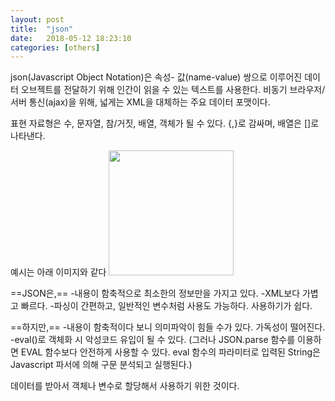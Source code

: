 ```yaml
---
layout: post
title:  "json"
date:   2018-05-12 18:23:10
categories: [others]
---
```

json(Javascript Object Notation)은 속성- 값(name-value) 쌍으로 이루어진 데이터 오브젝트를 전달하기 위해 인간이 읽을 수 있는 텍스트를 사용한다. 비동기 브라우저/ 서버 통신(ajax)을 위해, 넓게는 XML을 대체하는 주요 데이터 포맷이다.

표현 자료형은 수, 문자열, 참/거짓, 배열, 객체가 될 수 있다.
{,}로 감싸며, 배열은 []로 나타낸다.

예시는 아래 이미지와 같다
<img src="https://user-images.githubusercontent.com/26562553/39955870-625a5510-5611-11e8-81eb-79205d99161b.JPG" width="200">

==JSON은,==
-내용이 함축적으로 최소한의 정보만을 가지고 있다.
-XML보다 가볍고 빠르다.
-파싱이 간편하고, 일반적인 변수처럼 사용도 가능하다. 사용하기가 쉽다.

==하지만,==
-내용이 함축적이다 보니 의미파악이 힘들 수가 있다. 가독성이 떨어진다.
-eval()로 객체화 시 악성코드 유입이 될 수 있다.
(그러나 JSON.parse 함수를 이용하면 EVAL 함수보다 안전하게 사용할 수 있다. eval 함수의 파라미터로 입력된 String은 Javascript 파서에 의해 구문 분석되고 실행된다.)

데이터를 받아서 객체나 변수로 할당해서 사용하기 위한 것이다.
